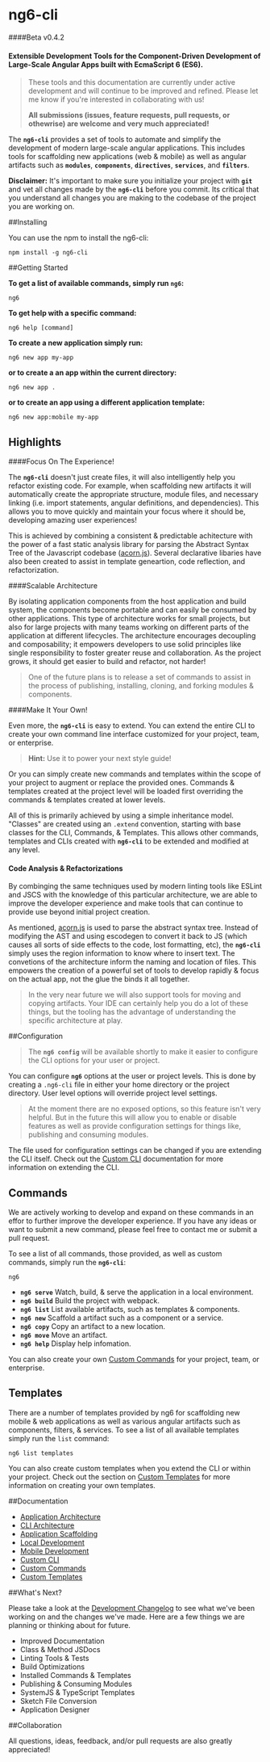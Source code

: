 # ng6-cli 
####Beta v0.4.2

#### Extensible Development Tools for the Component-Driven Development of Large-Scale Angular Apps built with EcmaScript 6 (ES6).


> These tools and this documentation are currently under active development and will continue to be improved and refined. Please let me know if you're interested in collaborating with us! 
>
> **All submissions (issues, feature requests, pull requests, or othewrise) are welcome and very much appreciated!**

The **`ng6-cli`** provides a set of tools to automate and simplify the development of modern large-scale angular applications. This includes tools for scaffolding new applications (web & mobile) as well as angular artifacts such as **`modules`**, 
**`components`**, **`directives`**, **`services`**, and **`filters`**.

**Disclaimer:** It's important to make sure you initialize your project with **`git`** and vet all changes made by the **`ng6-cli`** before you commit. Its critical that you understand all changes you are making to the codebase of the project you are working on. 


##Installing

You can use the npm to install the ng6-cli:

```
npm install -g ng6-cli
```

##Getting Started

**To get a list of available commands, simply run `ng6`:**

```
ng6
```

**To get help with a specific command:**

```
ng6 help [command]
```

**To create a new application simply run:**

```
ng6 new app my-app
```

**or to create a an app within the current directory:**

```
ng6 new app .
```

**or to create an app using a different application template:**

```
ng6 new app:mobile my-app
```

## Highlights

####Focus On The Experience!

The **`ng6-cli`** doesn't just create files, it will also intelligently help you refactor existing code. For example, when scaffolding new artifacts it will automatically create the appropriate structure, module files, and necessary linking (i.e. import statements, angular definitions, and dependencies). This allows you to move quickly and maintain your focus where it should be, developing amazing user experiences! 

This is achieved by combining a consistent & predictable achitecture with the power of a fast static analysis library for parsing the Abstract Syntax Tree of the Javascript codebase ([acorn.js](https://github.com/ternjs/acorn)). Several declarative libaries have also been created to assist in template geneartion, code reflection, and refactorization. 

####Scalable Architecture

By isolating application components from the host application and build system, the components become portable and can easily be consumed by other applications. This type of architecture works for small projects, but also for large projects with many teams working on different parts of the application at different lifecycles. The architecture encourages decoupling and composability; it empowers developers to use solid principles like single responsibility to foster greater reuse and collaboration. As the project grows, it should get easier to build and refactor, not harder!

>One of the future plans is to release a set of commands to assist in the process of publishing, installing, cloning, and forking modules & components.

####Make It Your Own!

Even more, the **`ng6-cli`** is easy to extend. You can extend the entire CLI to create your own command line interface customized for your project, team, or enterprise. 

> **Hint:** Use it to power your next style guide!

Or you can simply create new commands and templates within the scope of your project to augment or replace the provided ones. Commands & templates created at the project level will be loaded first overriding the commands & templates created at lower levels.

All of this is primarily achieved by using a simple inheritance model. "Classes" are created using an `.extend` convention, starting with base classes for the CLI, Commands, & Templates. This allows other commands, templates and CLIs created with **`ng6-cli`** to be extended and modified at any level.

#### Code Analysis & Refactorizations

By combinging the same techniques used by modern linting tools like ESLint and JSCS with the knowledge of this particular architecture, we are able to improve the developer experience and make tools that can continue to provide use beyond initial project creation.

As mentioned, [acorn.js](https://github.com/ternjs/acorn) is used to parse the abstract syntax tree. Instead of modifying the AST and using escodegen to convert it back to JS (which causes all sorts of side effects to the code, lost formatting, etc), the **`ng6-cli`** simply uses the region information to know where to insert text. The convetions of the architecture inform the naming and location of files. This empowers the creation of a powerful set of tools to develop rapidly & focus on the actual app, not the glue the binds it all together.

> In the very near future we will also support tools for moving and copying artifacts. Your IDE can certainly help you do a lot of these things, but the tooling has the advantage of understanding the specific architecture at play.

##Configuration

> The **`ng6 config`** will be available shortly to make it easier to configure the CLI options for your user or project.

You can configure **`ng6`** options at the user or project levels. This is done by creating a `.ng6-cli` file in either your home directory or the project directory. User level options will override project level settings. 

> At the moment there are no exposed options, so this feature isn't very helpful. But in the future this will allow you to enable or disable features as well as provide configuration settings for things like, publishing and consuming modules.

The file used for configuration settings can be changed if you are extending the CLI itself. Check out the [Custom CLI](docs/custom-cli.md) documentation for more information on extending the CLI.

## Commands

We are actively working to develop and expand on these commands in an effor to further improve the developer experience. If you have any ideas or want to submit a new command, please feel free to contact me or submit a pull request.

To see a list of all commands, those provided, as well as custom commands, simply run the **`ng6-cli`**:

```
ng6
```
 
- **`ng6 serve`** Watch, build, & serve the application in a local environment.
- **`ng6 build`** Build the project with webpack.
- **`ng6 list`** List available artifacts, such as templates & components.
- **`ng6 new`** Scaffold a artifact such as a component or a service.
- **`ng6 copy`** Copy an artifact to a new location.
- **`ng6 move`** Move an artifact.
- **`ng6 help`** Display help infomation.

You can also create your own [Custom Commands](docs/commands.md) for your project, team, or enterprise. 

## Templates

There are a number of templates provided by ng6 for scaffolding new mobile & web applications as well as various angular artifacts such as components, filters, & services. To see a list of all available templates simply run the `list` command:

```
ng6 list templates
```

You can also create custom templates when you extend the CLI or within your project. Check out the section on [Custom Templates](docs/templates.md) for more information on creating your own templates.


##Documentation

- [Application Architecture](docs/architecture.md)
- [CLI Architecture](docs/cli-architecture.md)
- [Application Scaffolding](docs/scaffolding.md)
- [Local Development](docs/local-development.md)
- [Mobile Development](docs/mobile-development.md)
- [Custom CLI](docs/custom-cli.md)
- [Custom Commands](docs/commands.md)
- [Custom Templates](docs/templates.md)

##What's Next?

Please take a look at the [Development Changelog](changelog.md) to see what we've been working on and the changes we've made. Here are a few things we are planning or thinking about for future. 

- Improved Documentation
- Class & Method JSDocs
- Linting Tools & Tests
- Build Optimizations
- Installed Commands & Templates
- Publishing & Consuming Modules
- SystemJS & TypeScript Templates
- Sketch File Conversion
- Application Designer

##Collaboration

All questions, ideas, feedback, and/or pull requests are also greatly appreciated! 
